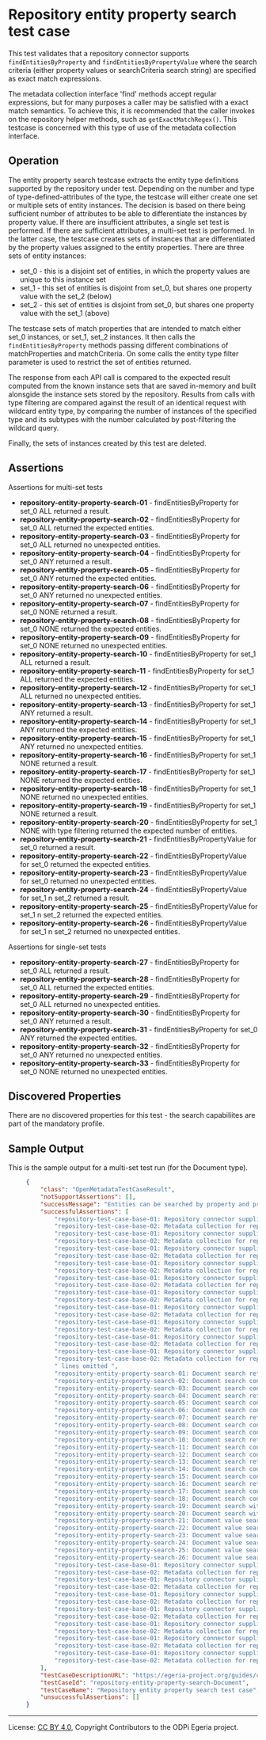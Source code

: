 <!-- SPDX-License-Identifier: CC-BY-4.0 -->
<!-- Copyright Contributors to the ODPi Egeria project. -->

# Repository entity property search test case

This test validates that a repository connector supports `findEntitiesByProperty` and `findEntitiesByPropertyValue` where the
search criteria (either property values or searchCriteria search string) are specified as exact match expressions.

The metadata collection interface 'find' methods accept regular expressions, but for many purposes a caller may be satisfied
with a exact match semantics. To achieve this, it is recommended that the caller invokes on the repository helper methods, such
as `getExactMatchRegex()`. This testcase is concerned with this type of use of the metadata collection interface.

## Operation

The entity property search testcase extracts the entity type definitions supported by the repository under test. Depending on the number and
type of type-defined-attributes of the type, the testcase will either create one set or multiple sets of entity instances. The decision is
based on there being sufficient number of attributes to be able to differentiate the instances by property value. If there are insufficient
attributes, a single set test is performed. If there are sufficient attributes, a multi-set test is performed.
In the latter case, the testcase creates sets of instances that are differentiated by the property values assigned to the entity properties.
There are three sets of entity instances:
 * set_0 - this is a disjoint set of entities, in which the property values are unique to this instance set
 * set_1 - this set of entities is disjoint from set_0, but shares one property value with the set_2 (below)
 * set_2 - this set of entities is disjoint from set_0, but shares one property value with the set_1 (above)

The testcase sets of match properties that are intended to match either set_0 instances, or set_1, set_2 instances. It then calls the
`findEntitiesByProperty` methods passing different combinations of matchProperties and matchCriteria. On some calls the entity type
filter parameter is used to restrict the set of entities returned.


The response from each API call is compared to the expected result computed from the known instance sets that are saved in-memory and built alonsgide
the instance sets stored by the repository. Results from calls with type filtering are compared against the result of an identical request with wildcard
entity type, by comparing the number of instances of the specified type and its subtypes with the number calculated by post-filtering the wildcard query.

Finally, the sets of instances created by this test are deleted.


## Assertions

Assertions for multi-set tests

* **repository-entity-property-search-01** - findEntitiesByProperty for set_0 ALL returned a result.
* **repository-entity-property-search-02** - findEntitiesByProperty for set_0 ALL returned the expected entities.
* **repository-entity-property-search-03** - findEntitiesByProperty for set_0 ALL returned no unexpected entities.
* **repository-entity-property-search-04** - findEntitiesByProperty for set_0 ANY returned a result.
* **repository-entity-property-search-05** - findEntitiesByProperty for set_0 ANY returned the expected entities.
* **repository-entity-property-search-06** - findEntitiesByProperty for set_0 ANY returned no unexpected entities.
* **repository-entity-property-search-07** - findEntitiesByProperty for set_0 NONE returned a result.
* **repository-entity-property-search-08** - findEntitiesByProperty for set_0 NONE returned the expected entities.
* **repository-entity-property-search-09** - findEntitiesByProperty for set_0 NONE returned no unexpected entities.
* **repository-entity-property-search-10** - findEntitiesByProperty for set_1 ALL returned a result.
* **repository-entity-property-search-11** - findEntitiesByProperty for set_1 ALL returned the expected entities.
* **repository-entity-property-search-12** - findEntitiesByProperty for set_1 ALL returned no unexpected entities.
* **repository-entity-property-search-13** - findEntitiesByProperty for set_1 ANY returned a result.
* **repository-entity-property-search-14** - findEntitiesByProperty for set_1 ANY returned the expected entities.
* **repository-entity-property-search-15** - findEntitiesByProperty for set_1 ANY returned no unexpected entities.
* **repository-entity-property-search-16** - findEntitiesByProperty for set_1 NONE returned a result.
* **repository-entity-property-search-17** - findEntitiesByProperty for set_1 NONE returned the expected entities.
* **repository-entity-property-search-18** - findEntitiesByProperty for set_1 NONE returned no unexpected entities.
* **repository-entity-property-search-19** - findEntitiesByProperty for set_1 NONE returned a result.
* **repository-entity-property-search-20** - findEntitiesByProperty for set_1 NONE with type filtering returned the expected number of entities.
* **repository-entity-property-search-21** - findEntitiesByPropertyValue for set_0 returned a result.
* **repository-entity-property-search-22** - findEntitiesByPropertyValue for set_0 returned the expected entities.
* **repository-entity-property-search-23** - findEntitiesByPropertyValue for set_0 returned no unexpected entities.
* **repository-entity-property-search-24** - findEntitiesByPropertyValue for set_1 n set_2 returned a result.
* **repository-entity-property-search-25** - findEntitiesByPropertyValue for set_1 n set_2 returned the expected entities.
* **repository-entity-property-search-26** - findEntitiesByPropertyValue for set_1 n set_2 returned no unexpected entities.

Assertions for single-set tests

* **repository-entity-property-search-27** - findEntitiesByProperty for set_0 ALL returned a result.
* **repository-entity-property-search-28** - findEntitiesByProperty for set_0 ALL returned the expected entities.
* **repository-entity-property-search-29** - findEntitiesByProperty for set_0 ALL returned no unexpected entities.
* **repository-entity-property-search-30** - findEntitiesByProperty for set_0 ANY returned a result.
* **repository-entity-property-search-31** - findEntitiesByProperty for set_0 ANY returned the expected entities.
* **repository-entity-property-search-32** - findEntitiesByProperty for set_0 ANY returned no unexpected entities.
* **repository-entity-property-search-33** - findEntitiesByProperty for set_0 NONE returned no unexpected entities.





## Discovered Properties

There are no discovered properties for this test - the search capabiliites are part of the mandatory profile.


## Sample Output

This is the sample output for a multi-set test run (for the Document type).

```json
     {
         "class": "OpenMetadataTestCaseResult",
         "notSupportAssertions": [],
         "successMessage": "Entities can be searched by property and property value",
         "successfulAssertions": [
             "repository-test-case-base-01: Repository connector supplied to conformance suite.",
             "repository-test-case-base-02: Metadata collection for repository connector supplied to conformance suite.",
             "repository-test-case-base-01: Repository connector supplied to conformance suite.",
             "repository-test-case-base-02: Metadata collection for repository connector supplied to conformance suite.",
             "repository-test-case-base-01: Repository connector supplied to conformance suite.",
             "repository-test-case-base-02: Metadata collection for repository connector supplied to conformance suite.",
             "repository-test-case-base-01: Repository connector supplied to conformance suite.",
             "repository-test-case-base-02: Metadata collection for repository connector supplied to conformance suite.",
             "repository-test-case-base-01: Repository connector supplied to conformance suite.",
             "repository-test-case-base-02: Metadata collection for repository connector supplied to conformance suite.",
             "repository-test-case-base-01: Repository connector supplied to conformance suite.",
             "repository-test-case-base-02: Metadata collection for repository connector supplied to conformance suite.",
             "repository-test-case-base-01: Repository connector supplied to conformance suite.",
             "repository-test-case-base-02: Metadata collection for repository connector supplied to conformance suite.",
             "repository-test-case-base-01: Repository connector supplied to conformance suite.",
             "repository-test-case-base-02: Metadata collection for repository connector supplied to conformance suite.",
             "repository-test-case-base-01: Repository connector supplied to conformance suite.",
             "repository-test-case-base-02: Metadata collection for repository connector supplied to conformance suite.",
             "repository-test-case-base-01: Repository connector supplied to conformance suite.",
             "repository-test-case-base-02: Metadata collection for repository connector supplied to conformance suite.",
             " lines omitted ",
             "repository-entity-property-search-01: Document search returned results.",
             "repository-entity-property-search-02: Document search contained all expected results.",
             "repository-entity-property-search-03: Document search contained only valid results.",
             "repository-entity-property-search-04: Document search returned results.",
             "repository-entity-property-search-05: Document search contained all expected results.",
             "repository-entity-property-search-06: Document search contained only valid results.",
             "repository-entity-property-search-07: Document search returned results.",
             "repository-entity-property-search-08: Document search contained all expected results.",
             "repository-entity-property-search-09: Document search contained only valid results.",
             "repository-entity-property-search-10: Document search returned results.",
             "repository-entity-property-search-11: Document search contained all expected results.",
             "repository-entity-property-search-12: Document search contained only valid results.",
             "repository-entity-property-search-13: Document search returned results.",
             "repository-entity-property-search-14: Document search contained all expected results.",
             "repository-entity-property-search-15: Document search contained only valid results.",
             "repository-entity-property-search-16: Document search returned results.",
             "repository-entity-property-search-17: Document search contained all expected results.",
             "repository-entity-property-search-18: Document search contained only valid results.",
             "repository-entity-property-search-19: Document search with type filter returned results.",
             "repository-entity-property-search-20: Document search with type filter returned expected number of results.",
             "repository-entity-property-search-21: Document value search returned results.",
             "repository-entity-property-search-22: Document value search contained all expected results.",
             "repository-entity-property-search-23: Document value search contained only valid results.",
             "repository-entity-property-search-24: Document value search returned results.",
             "repository-entity-property-search-25: Document value search contained all expected results.",
             "repository-entity-property-search-26: Document value search contained no unexpected results.",
             "repository-test-case-base-01: Repository connector supplied to conformance suite.",
             "repository-test-case-base-02: Metadata collection for repository connector supplied to conformance suite.",
             "repository-test-case-base-01: Repository connector supplied to conformance suite.",
             "repository-test-case-base-02: Metadata collection for repository connector supplied to conformance suite.",
             "repository-test-case-base-01: Repository connector supplied to conformance suite.",
             "repository-test-case-base-02: Metadata collection for repository connector supplied to conformance suite.",
             "repository-test-case-base-01: Repository connector supplied to conformance suite.",
             "repository-test-case-base-02: Metadata collection for repository connector supplied to conformance suite.",
             "repository-test-case-base-01: Repository connector supplied to conformance suite.",
             "repository-test-case-base-02: Metadata collection for repository connector supplied to conformance suite.",
             "repository-test-case-base-01: Repository connector supplied to conformance suite.",
             "repository-test-case-base-02: Metadata collection for repository connector supplied to conformance suite.",
             "repository-test-case-base-01: Repository connector supplied to conformance suite.",
             "repository-test-case-base-02: Metadata collection for repository connector supplied to conformance suite."
         ],
         "testCaseDescriptionURL": "https://egeria-project.org/guides/cts/repository-workbench/test-cases/repository-entity-property-search-test-case.md",
         "testCaseId": "repository-entity-property-search-Document",
         "testCaseName": "Repository entity property search test case",
         "unsuccessfulAssertions": []
     }

```


----
License: [CC BY 4.0](https://creativecommons.org/licenses/by/4.0/),
Copyright Contributors to the ODPi Egeria project.